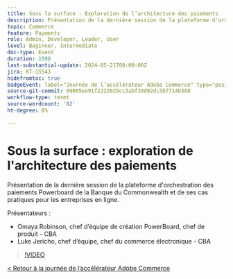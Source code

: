 ```yaml
---
title: Sous la surface - Exploration de l’architecture des paiements
description: Présentation de la dernière session de la plateforme d'orchestration des paiements Powerboard de la Banque du Commonwealth et de ses cas pratiques pour les entreprises en ligne.
topic: Commerce
feature: Payments
role: Admin, Developer, Leader, User
level: Beginner, Intermediate
doc-type: Event
duration: 1590
last-substantial-update: 2024-05-21T00:00:00Z
jira: KT-15543
hidefromtoc: true
badgeEvent: label="Journée de l’accélérateur Adobe Commerce" type="positive" url="https://experienceleague.adobe.com/en/docs/events/apac-commerce-recordings/2024/overview"
source-git-commit: 89005ee91f2222029cc3abf30d02dc3b7714b588
workflow-type: tm+mt
source-wordcount: '82'
ht-degree: 0%

---
```



# Sous la surface : exploration de l&#39;architecture des paiements

Présentation de la dernière session de la plateforme d&#39;orchestration des paiements Powerboard de la Banque du Commonwealth et de ses cas pratiques pour les entreprises en ligne.

Présentateurs :

+ Omaya Robinson, chef d’équipe de création PowerBoard, chef de produit - CBA
+ Luke Jericho, chef d’équipe, chef du commerce électronique - CBA

>[!VIDEO](https://video.tv.adobe.com/v/3429270/?learn=on)

[&lt; Retour à la journée de l’accélérateur Adobe Commerce](./overview.md)